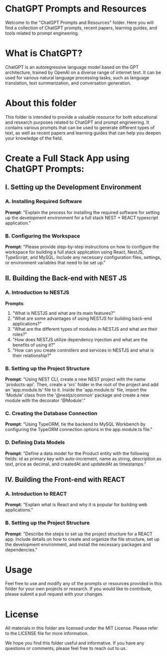 # ChatGPT Prompts and Resources
Welcome to the "ChatGPT Prompts and Resources" folder. Here you will find a collection of ChatGPT prompts, recent papers, learning guides, and tools related to prompt engineering.

# What is ChatGPT?
ChatGPT is an autoregressive language model based on the GPT architecture, trained by OpenAI on a diverse range of internet text. It can be used for various natural language processing tasks, such as language translation, text summarization, and conversation generation.

# About this folder
This folder is intended to provide a valuable resource for both educational and research purposes related to ChatGPT and prompt engineering. It contains various prompts that can be used to generate different types of text, as well as recent papers and learning guides that can help you deepen your knowledge of the field.

# Create a Full Stack App using ChatGPT Prompts:
## I. Setting up the Development Environment
### A. Installing Required Software
**Prompt**: "Explain the process for installing the required software for setting up the development environment for a full stack NEST + REACT typescript application."
### B. Configuring the Workspace
**Prompt**: "Please provide step-by-step instructions on how to configure the workspace for building a full stack application using React, NestJS, TypeScript, and MySQL. Include any necessary configuration files, settings, or environment variables that need to be set up."
## II. Building the Back-end with NEST JS
### A. Introduction to NESTJS
**Prompts**: 
1. "What is NESTJS and what are its main features?"
2. "What are some advantages of using NESTJS for building back-end applications?"
3. "What are the different types of modules in NESTJS and what are their roles?"
4. "How does NESTJS utilize dependency injection and what are the benefits of using it?"
5. "How can you create controllers and services in NESTJS and what is their relationship?"
### B. Setting up the Project Structure
**Prompt**: "Using NEST CLI, create a new NEST project with the name 'products-api'. Then, create a 'src' folder in the root of the project and add an 'app.module.ts' file to it. Inside the 'app.module.ts' file, import the 'Module' class from the '@nestjs/common' package and create a new module with the decorator '@Module'."
### C. Creating the Database Connection
**Prompt**: "Using TypeORM, tie the backend to MySQL Workbench by configuring the TypeORM connection options in the app.module.ts file."
### D. Defining Data Models
**Prompt**: "Define a data model for the Product entity with the following fields: id as primary key with auto-increment, name as string, description as text, price as decimal, and createdAt and updatedAt as timestamps."
## IV. Building the Front-end with REACT
### A. Introduction to REACT
**Prompt**: "Explain what is React and why it is popular for building web applications."
### B. Setting up the Project Structure
**Prompt**: "Describe the steps to set up the project structure for a REACT app. Include details on how to create and organize the file structure, set up the development environment, and install the necessary packages and dependencies."
# Usage
Feel free to use and modify any of the prompts or resources provided in this folder for your own projects or research. If you would like to contribute, please submit a pull request with your changes.

# License
All materials in this folder are licensed under the MIT License. Please refer to the LICENSE file for more information.

We hope you find this folder useful and informative. If you have any questions or comments, please feel free to reach out to us.